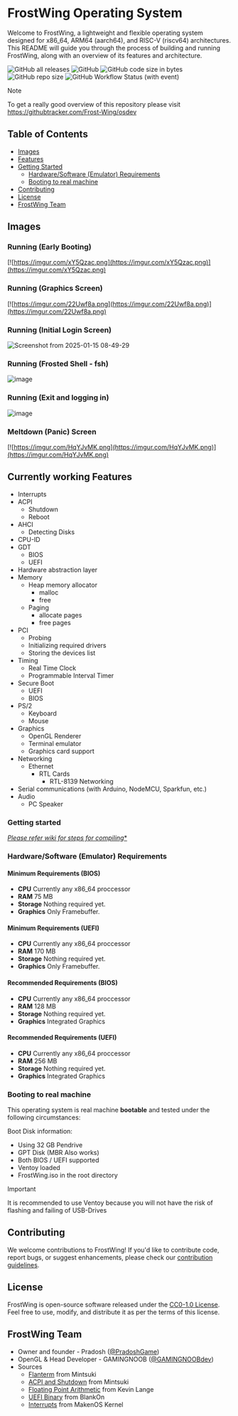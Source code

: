 # FrostWing Operating System

Welcome to FrostWing, a lightweight and flexible operating system designed for x86_64, ARM64 (aarch64), and RISC-V (riscv64) architectures. This README will guide you through the process of building and running FrostWing, along with an overview of its features and architecture.

![GitHub all releases](https://img.shields.io/github/downloads/Frost-Wing/osdev/total?style=flat-square&label=Downloads)
![GitHub](https://img.shields.io/github/license/Frost-Wing/osdev?style=flat-square&label=License)
![GitHub code size in bytes](https://img.shields.io/github/languages/code-size/Frost-Wing/osdev?style=flat-square)
![GitHub repo size](https://img.shields.io/github/repo-size/Frost-Wing/osdev?style=flat-square&label=Repository%20Size)
![GitHub Workflow Status (with event)](https://img.shields.io/github/actions/workflow/status/Frost-Wing/osdev/build.yml?style=flat-square&label=Current%20Code%20Compiling%20(Workflows))

> [!NOTE]
> To get a really good overview of this repository please visit https://githubtracker.com/Frost-Wing/osdev

## Table of Contents

- [Images](#images)
- [Features](#currently-working-features)
- [Getting Started](#getting-started)
  - [Hardware/Software (Emulator) Requirements](#hardwaresoftware-emulator-requirements)
  - [Booting to real machine](#Booting-to-real-machine)
- [Contributing](#contributing)
- [License](#license)
- [FrostWing Team](#frostwing-team)

## Images
### Running (Early Booting)
[![https://imgur.com/xY5Qzac.png](https://imgur.com/xY5Qzac.png)](https://imgur.com/xY5Qzac.png)

### Running (Graphics Screen)
[![https://imgur.com/22Uwf8a.png](https://imgur.com/22Uwf8a.png)](https://imgur.com/22Uwf8a.png)

### Running (Initial Login Screen)
![Screenshot from 2025-01-15 08-49-29](https://github.com/user-attachments/assets/a6ceca1c-3be5-45d9-8ee1-5856619e1f8a)

### Running (Frosted Shell - fsh)
![image](https://github.com/user-attachments/assets/976facae-3bc6-4033-bead-53800af2be4d)

### Running (Exit and logging in)
![image](https://github.com/user-attachments/assets/0319336b-bee5-43f4-b89b-88a721791468)


### Meltdown (Panic) Screen
[![https://imgur.com/HqYJvMK.png](https://imgur.com/HqYJvMK.png)](https://imgur.com/HqYJvMK.png)

## Currently working Features
- Interrupts
- ACPI
    - Shutdown
    - Reboot
- AHCI
    - Detecting Disks
- CPU-ID
- GDT
    - BIOS
    - UEFI
- Hardware abstraction layer
- Memory
    - Heap memory allocator
        - malloc
        - free
    - Paging
        - allocate pages
        - free pages
- PCI
    - Probing
    - Initializing required drivers
    - Storing the devices list
- Timing
    - Real Time Clock
    - Programmable Interval Timer
- Secure Boot
    - UEFI
    - BIOS
- PS/2
    - Keyboard
    - Mouse
- Graphics
    - OpenGL Renderer
    - Terminal emulator
    - Graphics card support
- Networking
    - Ethernet
        - RTL Cards
            - RTL-8139 Networking
- Serial communications (with Arduino, NodeMCU, Sparkfun, etc.)
- Audio
    - PC Speaker

### Getting started
[*Please refer wiki for steps for compiling**](https://github.com/Frost-Wing/osdev/wiki)

### Hardware/Software (Emulator) Requirements
#### Minimum Requirements (BIOS)
- **CPU** Currently any x86_64 proccessor
- **RAM** 75 MB
- **Storage** Nothing required yet.
- **Graphics** Only Framebuffer.

#### Minimum Requirements (UEFI)
- **CPU** Currently any x86_64 proccessor
- **RAM** 170 MB
- **Storage** Nothing required yet.
- **Graphics** Only Framebuffer.

#### Recommended Requirements (BIOS)
- **CPU** Currently any x86_64 proccessor
- **RAM** 128 MB
- **Storage** Nothing required yet.
- **Graphics** Integrated Graphics

#### Recommended Requirements (UEFI)
- **CPU** Currently any x86_64 proccessor
- **RAM** 256 MB
- **Storage** Nothing required yet.
- **Graphics** Integrated Graphics

### Booting to real machine
This operating system is real machine **bootable** and tested under the following circumstances:

Boot Disk information:
- Using 32 GB Pendrive
- GPT Disk (MBR Also works)
- Both BIOS / UEFI supported
- Ventoy loaded
- FrostWing.iso in the root directory

> [!IMPORTANT]
> It is recommended to use Ventoy because you will not have the risk of flashing and failing of USB-Drives

## Contributing

We welcome contributions to FrostWing! If you'd like to contribute code, report bugs, or suggest enhancements, please check our [contribution guidelines](https://github.com/Frost-Wing/osdev/blob/main/CONTRIBUTING.md).

## License

FrostWing is open-source software released under the [CC0-1.0 License](https://github.com/Frost-Wing/osdev/blob/main/LICENSE). Feel free to use, modify, and distribute it as per the terms of this license.

## FrostWing Team
- Owner and founder - Pradosh ([@PradoshGame](https://twitter.com/@PradoshGame))
- OpenGL & Head Developer - GAMINGNOOB ([@GAMINGNOOBdev](https://github.com/GAMINGNOOBdev))
- Sources
    - [Flanterm](https://github.com/mintsuki/flanterm/tree/trunk) from Mintsuki
    - [ACPI and Shutdown](https://github.com/mintsuki/acpi-shutdown-hack) from Mintsuki
    - [Floating Point Arithmetic](https://github.com/stevej/osdev/blob/master/kernel/devices/fpu.c) from Kevin Lange
    - [UEFI Binary](https://github.com/BlankOn/ovmf-blobs/tree/master) from BlankOn
    - [Interrupts](https://github.com/RickleAndMortimer/MakenOS/tree/master/kernel) from MakenOS Kernel
